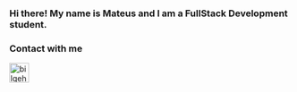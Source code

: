 ### Hi there! My name is Mateus and I am a FullStack Development student. 

<h3>Contact with me </h3>
<a href="https://www.linkedin.com/in/mateusfpleite/" target="_blank"> <img align="left" alt="bilgehangecici | LinkedIn" width="35px" src="https://i.pinimg.com/originals/de/b4/6f/deb46f02a59e3b3a2aa58fac16290d63.gif" /> </a>

